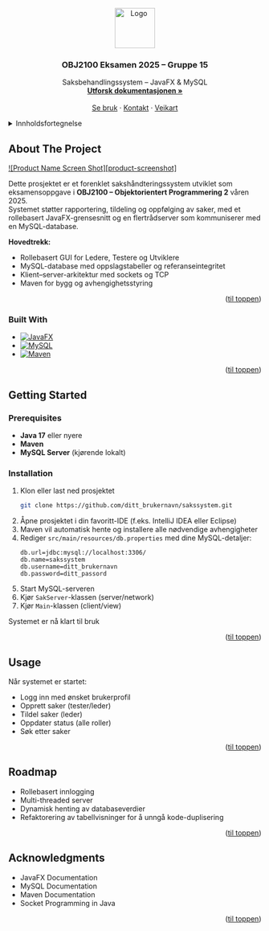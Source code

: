<!-- PROJECT LOGO --> 
<br />
<div align="center">
  <a href="#">
    <img src="images/logo.png" alt="Logo" width="80" height="80">
  </a>

  <h3 align="center">OBJ2100 Eksamen 2025 – Gruppe 15</h3>

  <p align="center">
    Saksbehandlingssystem – JavaFX & MySQL
    <br />
    <a href="#about-the-project"><strong>Utforsk dokumentasjonen »</strong></a>
    <br />
    <br />
    <a href="#usage">Se bruk</a>
    &middot;
    <a href="#contact">Kontakt</a>
    &middot;
    <a href="#roadmap">Veikart</a>
  </p>
</div>

<!-- TABLE OF CONTENTS -->
<details>
  <summary>Innholdsfortegnelse</summary>
  <ol>
    <li>
      <a href="#about-the-project">Om prosjektet</a>
      <ul>
        <li><a href="#built-with">Bygget med</a></li>
      </ul>
    </li>
    <li>
      <a href="#getting-started">Komme i gang</a>
      <ul>
        <li><a href="#prerequisites">Forutsetninger</a></li>
        <li><a href="#installation">Installasjon</a></li>
      </ul>
    </li>
    <li><a href="#usage">Bruk</a></li>
    <li><a href="#roadmap">Veikart</a></li>
    <li><a href="#contributing">Bidrag</a></li>
    <li><a href="#license">Lisens</a></li>
    <li><a href="#contact">Kontakt</a></li>
    <li><a href="#acknowledgments">Takk til</a></li>
  </ol>
</details>

<!-- ABOUT THE PROJECT -->
## About The Project

[![Product Name Screen Shot][product-screenshot]](#)

Dette prosjektet er et forenklet sakshåndteringssystem utviklet som eksamensoppgave i **OBJ2100 – Objektorientert Programmering 2** våren 2025.  
Systemet støtter rapportering, tildeling og oppfølging av saker, med et rollebasert JavaFX-grensesnitt og en flertrådserver som kommuniserer med en MySQL-database.

**Hovedtrekk:**
* Rollebasert GUI for Ledere, Testere og Utviklere
* MySQL-database med oppslagstabeller og referanseintegritet
* Klient–server-arkitektur med sockets og TCP
* Maven for bygg og avhengighetsstyring

<p align="right">(<a href="#readme-top">til toppen</a>)</p>

### Built With

* [![JavaFX](https://img.shields.io/badge/JavaFX-blue.svg?style=for-the-badge)](https://openjfx.io/)
* [![MySQL](https://img.shields.io/badge/MySQL-005C84?style=for-the-badge&logo=mysql&logoColor=white)](https://www.mysql.com/)
* [![Maven](https://img.shields.io/badge/Maven-C71A36?style=for-the-badge&logo=apachemaven&logoColor=white)](https://maven.apache.org/)

<p align="right">(<a href="#readme-top">til toppen</a>)</p>

<!-- GETTING STARTED -->
## Getting Started

### Prerequisites
- **Java 17** eller nyere
- **Maven**
- **MySQL Server** (kjørende lokalt)

### Installation

1. Klon eller last ned prosjektet
   ```sh
   git clone https://github.com/ditt_brukernavn/sakssystem.git
   ```
2. Åpne prosjektet i din favoritt-IDE (f.eks. IntelliJ IDEA eller Eclipse)
3. Maven vil automatisk hente og installere alle nødvendige avhengigheter
4. Rediger `src/main/resources/db.properties` med dine MySQL-detaljer:
   ```properties
   db.url=jdbc:mysql://localhost:3306/
   db.name=sakssystem
   db.username=ditt_brukernavn
   db.password=ditt_passord
   ```
5. Start MySQL-serveren
6. Kjør `SakServer`-klassen (server/network)
7. Kjør `Main`-klassen (client/view)

Systemet er nå klart til bruk

<p align="right">(<a href="#readme-top">til toppen</a>)</p>

<!-- USAGE -->
## Usage
Når systemet er startet:
- Logg inn med ønsket brukerprofil
- Opprett saker (tester/leder)
- Tildel saker (leder)
- Oppdater status (alle roller)
- Søk etter saker

<p align="right">(<a href="#readme-top">til toppen</a>)</p>

<!-- ROADMAP -->
## Roadmap
- Rollebasert innlogging
- Multi-threaded server
- Dynamisk henting av databaseverdier
- Refaktorering av tabellvisninger for å unngå kode-duplisering

<p align="right">(<a href="#readme-top">til toppen</a>)</p>


<!-- ACKNOWLEDGMENTS -->
## Acknowledgments
- JavaFX Documentation
- MySQL Documentation
- Maven Documentation
- Socket Programming in Java

<p align="right">(<a href="#readme-top">til toppen</a>)</p>

<!-- MARKDOWN LINKS & IMAGES -->
